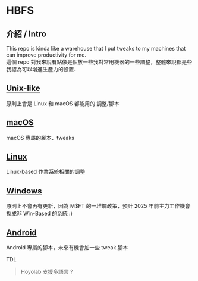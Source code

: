 # HBFS
## 介紹 / Intro
This repo is kinda like a warehouse that I put tweaks to my machines that can improve productivity for me.  
這個 repo 對我來說有點像是個放一些我對常用機器的一些調整，整體來說都是些我認為可以增進生產力的設置.

## [Unix-like](https://github.com/vincent5753/HBFS/tree/main/Unix-like)
原則上會是 Linux 和 macOS 都能用的 調整/腳本 

## [macOS](https://github.com/vincent5753/HBFS/tree/main/Mac)
macOS 專屬的腳本、tweaks

## [Linux](https://github.com/vincent5753/HBFS/tree/main/Linux)
Linux-based 作業系統相關的調整

## [Windows](https://github.com/vincent5753/HBFS/tree/main/Win)
原則上不會再有更新，因為 M$FT 的一堆爛政策，預計 2025 年前主力工作機會換成非 Win-Based 的系統 :)

## [Android](https://github.com/vincent5753/HBFS/tree/main/Android)
Android 專屬的腳本，未來有機會加一些 tweak 腳本

TDL</br>
>Hoyolab 支援多語言？
